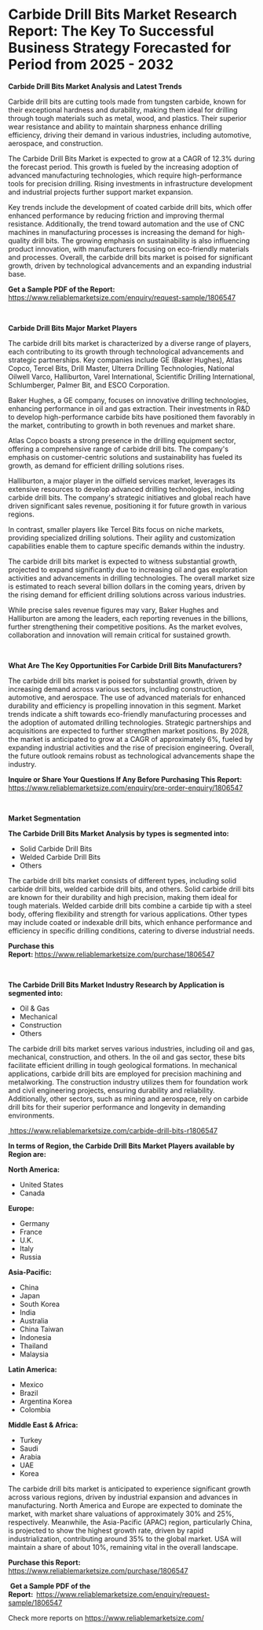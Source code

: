<p><h1>Carbide Drill Bits Market Research Report: The Key To Successful Business Strategy Forecasted for Period from 2025 - 2032</h1></p><p><strong>Carbide Drill Bits Market Analysis and Latest Trends</strong></p>
<p><p>Carbide drill bits are cutting tools made from tungsten carbide, known for their exceptional hardness and durability, making them ideal for drilling through tough materials such as metal, wood, and plastics. Their superior wear resistance and ability to maintain sharpness enhance drilling efficiency, driving their demand in various industries, including automotive, aerospace, and construction.</p><p>The Carbide Drill Bits Market is expected to grow at a CAGR of 12.3% during the forecast period. This growth is fueled by the increasing adoption of advanced manufacturing technologies, which require high-performance tools for precision drilling. Rising investments in infrastructure development and industrial projects further support market expansion. </p><p>Key trends include the development of coated carbide drill bits, which offer enhanced performance by reducing friction and improving thermal resistance. Additionally, the trend toward automation and the use of CNC machines in manufacturing processes is increasing the demand for high-quality drill bits. The growing emphasis on sustainability is also influencing product innovation, with manufacturers focusing on eco-friendly materials and processes. Overall, the carbide drill bits market is poised for significant growth, driven by technological advancements and an expanding industrial base.</p></p>
<p><strong>Get a Sample PDF of the Report:&nbsp;</strong> <a href="https://www.reliablemarketsize.com/enquiry/request-sample/1806547?utm_campaign=3198&utm_medium=2&utm_source=Github&utm_content=ia&utm_term=11042025&utm_id=carbide-drill-bits">https://www.reliablemarketsize.com/enquiry/request-sample/1806547</a></p>
<p>&nbsp;</p>
<p><strong>Carbide Drill Bits Major Market Players</strong></p>
<p><p>The carbide drill bits market is characterized by a diverse range of players, each contributing to its growth through technological advancements and strategic partnerships. Key companies include GE (Baker Hughes), Atlas Copco, Tercel Bits, Drill Master, Ulterra Drilling Technologies, National Oilwell Varco, Halliburton, Varel International, Scientific Drilling International, Schlumberger, Palmer Bit, and ESCO Corporation.</p><p>Baker Hughes, a GE company, focuses on innovative drilling technologies, enhancing performance in oil and gas extraction. Their investments in R&D to develop high-performance carbide bits have positioned them favorably in the market, contributing to growth in both revenues and market share.</p><p>Atlas Copco boasts a strong presence in the drilling equipment sector, offering a comprehensive range of carbide drill bits. The company's emphasis on customer-centric solutions and sustainability has fueled its growth, as demand for efficient drilling solutions rises.</p><p>Halliburton, a major player in the oilfield services market, leverages its extensive resources to develop advanced drilling technologies, including carbide drill bits. The company's strategic initiatives and global reach have driven significant sales revenue, positioning it for future growth in various regions.</p><p>In contrast, smaller players like Tercel Bits focus on niche markets, providing specialized drilling solutions. Their agility and customization capabilities enable them to capture specific demands within the industry.</p><p>The carbide drill bits market is expected to witness substantial growth, projected to expand significantly due to increasing oil and gas exploration activities and advancements in drilling technologies. The overall market size is estimated to reach several billion dollars in the coming years, driven by the rising demand for efficient drilling solutions across various industries.</p><p>While precise sales revenue figures may vary, Baker Hughes and Halliburton are among the leaders, each reporting revenues in the billions, further strengthening their competitive positions. As the market evolves, collaboration and innovation will remain critical for sustained growth.</p></p>
<p>&nbsp;</p>
<p><strong>What Are The Key Opportunities For Carbide Drill Bits Manufacturers?</strong></p>
<p><p>The carbide drill bits market is poised for substantial growth, driven by increasing demand across various sectors, including construction, automotive, and aerospace. The use of advanced materials for enhanced durability and efficiency is propelling innovation in this segment. Market trends indicate a shift towards eco-friendly manufacturing processes and the adoption of automated drilling technologies. Strategic partnerships and acquisitions are expected to further strengthen market positions. By 2028, the market is anticipated to grow at a CAGR of approximately 6%, fueled by expanding industrial activities and the rise of precision engineering. Overall, the future outlook remains robust as technological advancements shape the industry.</p></p>
<p><strong>Inquire or Share Your Questions If Any Before Purchasing This Report:</strong> <a href="https://www.reliablemarketsize.com/enquiry/pre-order-enquiry/1806547?utm_campaign=3198&utm_medium=2&utm_source=Github&utm_content=ia&utm_term=11042025&utm_id=carbide-drill-bits">https://www.reliablemarketsize.com/enquiry/pre-order-enquiry/1806547</a></p>
<p>&nbsp;</p>
<p><strong>Market Segmentation</strong></p>
<p><strong>The Carbide Drill Bits Market Analysis by types is segmented into:</strong></p>
<p><ul><li>Solid Carbide Drill Bits</li><li>Welded Carbide Drill Bits</li><li>Others</li></ul></p>
<p><p>The carbide drill bits market consists of different types, including solid carbide drill bits, welded carbide drill bits, and others. Solid carbide drill bits are known for their durability and high precision, making them ideal for tough materials. Welded carbide drill bits combine a carbide tip with a steel body, offering flexibility and strength for various applications. Other types may include coated or indexable drill bits, which enhance performance and efficiency in specific drilling conditions, catering to diverse industrial needs.</p></p>
<p><strong>Purchase this Report:&nbsp;</strong><a href="https://www.reliablemarketsize.com/purchase/1806547?utm_campaign=3198&utm_medium=2&utm_source=Github&utm_content=ia&utm_term=11042025&utm_id=carbide-drill-bits">https://www.reliablemarketsize.com/purchase/1806547</a></p>
<p>&nbsp;</p>
<p><strong>The Carbide Drill Bits Market Industry Research by Application is segmented into:</strong></p>
<p><ul><li>Oil & Gas</li><li>Mechanical</li><li>Construction</li><li>Others</li></ul></p>
<p><p>The carbide drill bits market serves various industries, including oil and gas, mechanical, construction, and others. In the oil and gas sector, these bits facilitate efficient drilling in tough geological formations. In mechanical applications, carbide drill bits are employed for precision machining and metalworking. The construction industry utilizes them for foundation work and civil engineering projects, ensuring durability and reliability. Additionally, other sectors, such as mining and aerospace, rely on carbide drill bits for their superior performance and longevity in demanding environments.</p></p>
<p><a href="https://www.reliablemarketsize.com/carbide-drill-bits-r1806547?utm_campaign=3198&utm_medium=2&utm_source=Github&utm_content=ia&utm_term=11042025&utm_id=carbide-drill-bits">&nbsp;https://www.reliablemarketsize.com/carbide-drill-bits-r1806547</a></p>
<p><strong>In terms of Region, the Carbide Drill Bits Market Players available by Region are:</strong></p>
<p>
    <p> <strong> North America: </strong>
        <ul>
            <li>United States</li>
            <li>Canada</li>
        </ul>
        </p> 
    <p> <strong> Europe: </strong>
        <ul>
            <li>Germany</li>
            <li>France</li>
            <li>U.K.</li>
            <li>Italy</li>
            <li>Russia</li>
        </ul>
        </p> 
    <p> <strong> Asia-Pacific: </strong>
        <ul>
            <li>China</li>
            <li>Japan</li>
            <li>South Korea</li>
            <li>India</li>
            <li>Australia</li>
            <li>China Taiwan</li>
            <li>Indonesia</li>
            <li>Thailand</li>
            <li>Malaysia</li>
        </ul>
        </p> 
    <p> <strong> Latin America: </strong>
        <ul>
            <li>Mexico</li>
            <li>Brazil</li>
            <li>Argentina Korea</li>
            <li>Colombia</li>
        </ul>
        </p> 
    <p> <strong> Middle East & Africa: </strong>
        <ul>
            <li>Turkey</li>
            <li>Saudi</li>
            <li>Arabia</li>
            <li>UAE</li>
            <li>Korea</li>
        </ul>
    </p>
    </p>
<p><p>The carbide drill bits market is anticipated to experience significant growth across various regions, driven by industrial expansion and advances in manufacturing. North America and Europe are expected to dominate the market, with market share valuations of approximately 30% and 25%, respectively. Meanwhile, the Asia-Pacific (APAC) region, particularly China, is projected to show the highest growth rate, driven by rapid industrialization, contributing around 35% to the global market. USA will maintain a share of about 10%, remaining vital in the overall landscape.</p></p>
<p><strong>Purchase this Report: </strong><a href="https://www.reliablemarketsize.com/purchase/1806547?utm_campaign=3198&utm_medium=2&utm_source=Github&utm_content=ia&utm_term=11042025&utm_id=carbide-drill-bits">https://www.reliablemarketsize.com/purchase/1806547</a></p>
<p>&nbsp;<strong>Get a Sample PDF of the Report:&nbsp;&nbsp;</strong><a href="https://www.reliablemarketsize.com/enquiry/request-sample/1806547?utm_campaign=3198&utm_medium=2&utm_source=Github&utm_content=ia&utm_term=11042025&utm_id=carbide-drill-bits">https://www.reliablemarketsize.com/enquiry/request-sample/1806547</a></p>
<p><strong></strong></p>
<p>Check more reports on <a href="https://www.reliablemarketsize.com/?utm_campaign=3198&utm_medium=2&utm_source=Github&utm_content=ia&utm_term=11042025&utm_id=carbide-drill-bits">https://www.reliablemarketsize.com/</a></p>